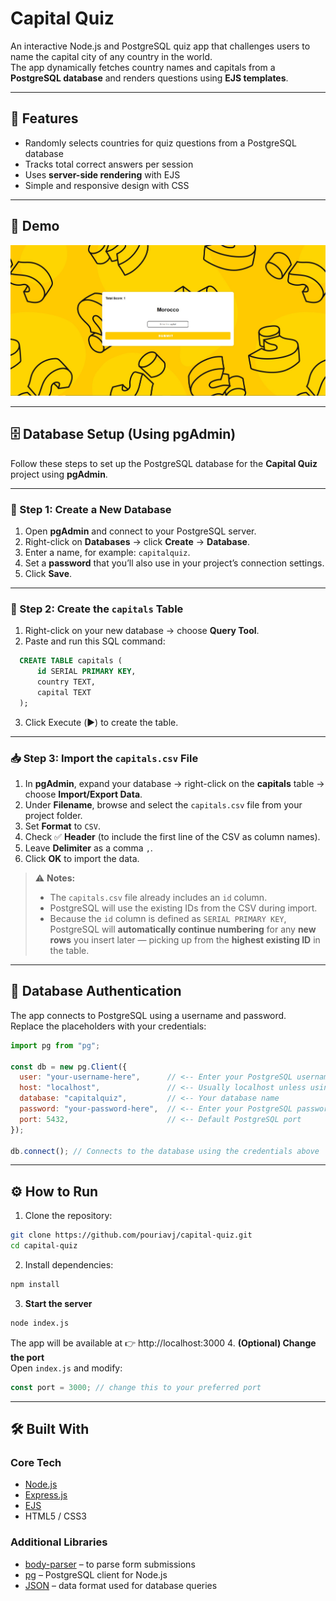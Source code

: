 # Capital Quiz

An interactive Node.js and PostgreSQL quiz app that challenges users to name the capital city of any country in the world.  
The app dynamically fetches country names and capitals from a **PostgreSQL database** and renders questions using **EJS templates**.

---

## 🚀 Features

- Randomly selects countries for quiz questions from a PostgreSQL database  
- Tracks total correct answers per session  
- Uses **server-side rendering** with EJS  
- Simple and responsive design with CSS  

---
## 📸 Demo

![Capital Quiz Demo](./capitalQuiz.jpg)  


---

## 🗄️ Database Setup (Using pgAdmin)

Follow these steps to set up the PostgreSQL database for the **Capital Quiz** project using **pgAdmin**.

---

### 🧩 Step 1: Create a New Database
1. Open **pgAdmin** and connect to your PostgreSQL server.  
2. Right-click on **Databases** → click **Create** → **Database**.  
3. Enter a name, for example: `capitalquiz`.  
4. Set a **password** that you’ll also use in your project’s connection settings.  
5. Click **Save**.

---

### 🧱 Step 2: Create the `capitals` Table
1. Right-click on your new database → choose **Query Tool**.  
2. Paste and run this SQL command:
 ```sql
   CREATE TABLE capitals (
       id SERIAL PRIMARY KEY,
       country TEXT,
       capital TEXT
   );
 ```
3. Click Execute (▶️) to create the table.
---
### 📥 Step 3: Import the `capitals.csv` File

1. In **pgAdmin**, expand your database → right-click on the **capitals** table → choose **Import/Export Data**.  
2. Under **Filename**, browse and select the `capitals.csv` file from your project folder.  
3. Set **Format** to `CSV`.  
4. Check ✅ **Header** (to include the first line of the CSV as column names).  
5. Leave **Delimiter** as a comma `,`.  
6. Click **OK** to import the data.


> ⚠️ **Notes:**
> - The `capitals.csv` file already includes an `id` column.  
> - PostgreSQL will use the existing IDs from the CSV during import.  
> - Because the `id` column is defined as `SERIAL PRIMARY KEY`, PostgreSQL will **automatically continue numbering** for any **new rows** you insert later — picking up from the **highest existing ID** in the table.

---
## 🔑 Database Authentication

The app connects to PostgreSQL using a username and password.  
Replace the placeholders with your credentials:

```js
import pg from "pg";

const db = new pg.Client({
  user: "your-username-here",      // <-- Enter your PostgreSQL username here
  host: "localhost",               // <-- Usually localhost unless using a remote DB
  database: "capitalquiz",         // <-- Your database name
  password: "your-password-here",  // <-- Enter your PostgreSQL password here
  port: 5432,                      // <-- Default PostgreSQL port
});

db.connect(); // Connects to the database using the credentials above
```
---

## ⚙️ How to Run

1. Clone the repository:
```bash
git clone https://github.com/pouriavj/capital-quiz.git
cd capital-quiz
```
2. Install dependencies:
```bash
npm install
```
3. **Start the server**
```bash
node index.js
```
The app will be available at 👉 http://localhost:3000
4. **(Optional) Change the port**<br/>
Open `index.js` and modify:
```javascript
const port = 3000; // change this to your preferred port
```
---
## 🛠️ Built With

### Core Tech
- [Node.js](https://nodejs.org/)  
- [Express.js](https://expressjs.com/)  
- [EJS](https://ejs.co/)  
- HTML5 / CSS3  

### Additional Libraries
- [body-parser](https://www.npmjs.com/package/body-parser) – to parse form submissions  
- [pg](https://www.npmjs.com/package/pg) – PostgreSQL client for Node.js  
- [JSON](https://www.json.org/json-en.html) – data format used for database queries  




